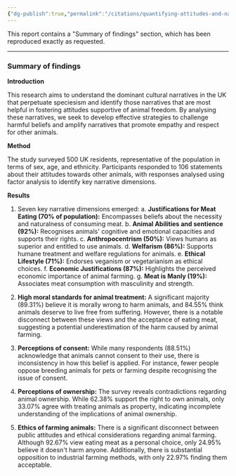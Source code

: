 ```yaml
---
{"dg-publish":true,"permalink":"/citations/quantifying-attitudes-and-narratives-about-other-animals-aninof-29-think-tank/","created":"2025-10-23T15:20:54.978+01:00","updated":"2025-10-23T15:20:54.979+01:00"}
---
```



This report contains a "Summary of findings" section, which has been reproduced exactly as requested.

***

### Summary of findings

**Introduction**

This research aims to understand the dominant cultural narratives in the UK that perpetuate speciesism and identify those narratives that are most helpful in fostering attitudes supportive of animal freedom. By analysing these narratives, we seek to develop effective strategies to challenge harmful beliefs and amplify narratives that promote empathy and respect for other animals.

**Method**

The study surveyed 500 UK residents, representative of the population in terms of sex, age, and ethnicity. Participants responded to 106 statements about their attitudes towards other animals, with responses analysed using factor analysis to identify key narrative dimensions.

**Results**

1.  Seven key narrative dimensions emerged:
    a. **Justifications for Meat Eating (70% of population):** Encompasses beliefs about the necessity and naturalness of consuming meat.
    b. **Animal Abilities and sentience (92%):** Recognises animals' cognitive and emotional capacities and supports their rights.
    c. **Anthropocentrism (50%):** Views humans as superior and entitled to use animals.
    d. **Welfarism (86%):** Supports humane treatment and welfare regulations for animals.
    e. **Ethical Lifestyle (71%):** Endorses veganism or vegetarianism as ethical choices.
    f. **Economic Justifications (87%):** Highlights the perceived economic importance of animal farming.
    g. **Meat is Manly (19%):** Associates meat consumption with masculinity and strength.

2.  **High moral standards for animal treatment:** A significant majority (89.31%) believe it is morally wrong to harm animals, and 84.55% think animals deserve to live free from suffering. However, there is a notable disconnect between these views and the acceptance of eating meat, suggesting a potential underestimation of the harm caused by animal farming.

3.  **Perceptions of consent:** While many respondents (88.51%) acknowledge that animals cannot consent to their use, there is inconsistency in how this belief is applied. For instance, fewer people oppose breeding animals for pets or farming despite recognising the issue of consent.

4.  **Perceptions of ownership:** The survey reveals contradictions regarding animal ownership. While 62.38% support the right to own animals, only 33.07% agree with treating animals as property, indicating incomplete understanding of the implications of animal ownership.

5.  **Ethics of farming animals:** There is a significant disconnect between public attitudes and ethical considerations regarding animal farming. Although 92.67% view eating meat as a personal choice, only 24.95% believe it doesn't harm anyone. Additionally, there is substantial opposition to industrial farming methods, with only 22.97% finding them acceptable.
